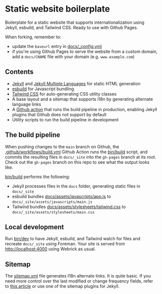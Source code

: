 # Static website boilerplate

Boilerplate for a static website that supports internationalization using Jekyll, esbuild, and Tailwind CSS.
Ready to use with Github Pages.

When forking, remember to:
- update the `baseurl` entry in [docs/_config.yml](docs/_config.yml)
- if you're using Github Pages to serve the website from a custom domain, add a `docs/CNAME` file with your domain (e.g. `www.example.com`)  

## Contents

- [Jekyll](https://jekyllrb.com/) and 
[Jekyll Multiple Languages](https://github.com/kurtsson/jekyll-multiple-languages-plugin) for static HTML generation
- [esbuild](https://esbuild.github.io/) for Javascript bundling
- [Tailwind CSS](https://tailwindcss.com/) for auto-generating CSS utility classes
- A base layout and a sitemap that supports i18n by generating alternate language links  
- A [Github action](https://docs.github.com/en/actions) that runs the build pipeline in production, 
enabling Jekyll plugins that Github does not support by default
- Utility scripts to run the build pipeline in development 

## The build pipeline

When pushing changes to the `main` branch on Github, the [.github/workflows/build.yml](.github/workflows/build.yml) 
Github Action runs the [bin/build](bin/build) script, and commits the resulting files in `docs/_site` into 
the `gh-pages` branch at its root. Check out the `gh-pages` branch on this repo to see what the output looks like.

[bin/build](bin/build) performs the following:
- Jekyll processes files in the `docs` folder, generating static files in `docs/_site`
- esbuild bundles [docs/assets/javascripts/app.js](docs/assets/javascripts/app.js) to `docs/_site/assets/javascripts/main.js`
- Tailwind bundles [docs/assets/stylesheets/tailwind.css](docs/assets/stylesheets/tailwind.css) to `docs/_site/assets/stylesheets/main.css`

## Local development

Run [bin/dev](bin/dev) to have Jekyll, esbuild, and Tailwind watch for files and recreate `docs/_site` using Foreman.
Your site is served from [http://localhost:4000](http://localhost:4000) using Webrick as usual.

## Sitemap

The [sitemap.xml](docs/sitemap.xml) file generates I18n alternate links. It is quite basic. 
If you need more control over the last modified or change frequency fields, 
refer to [this article](http://www.independent-software.com/generating-a-sitemap-xml-with-jekyll-without-a-plugin.html)
or use one of the sitemap plugins for Jekyll.